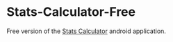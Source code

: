 Stats-Calculator-Free
=====================

Free version of the [Stats Calculator](https://play.google.com/store/apps/details?id=me.nickpierson.StatsCalculator) android application.

